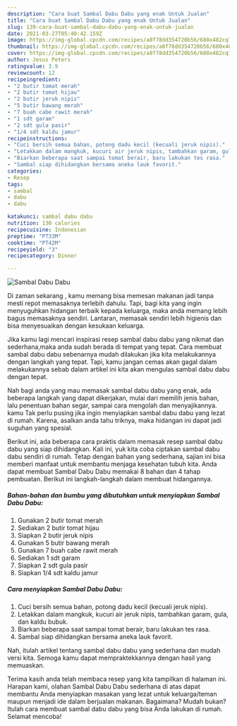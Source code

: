 ```yaml
---
description: "Cara buat Sambal Dabu Dabu yang enak Untuk Jualan"
title: "Cara buat Sambal Dabu Dabu yang enak Untuk Jualan"
slug: 139-cara-buat-sambal-dabu-dabu-yang-enak-untuk-jualan
date: 2021-03-27T05:40:42.159Z
image: https://img-global.cpcdn.com/recipes/a8f78dd354720b56/680x482cq70/sambal-dabu-dabu-foto-resep-utama.jpg
thumbnail: https://img-global.cpcdn.com/recipes/a8f78dd354720b56/680x482cq70/sambal-dabu-dabu-foto-resep-utama.jpg
cover: https://img-global.cpcdn.com/recipes/a8f78dd354720b56/680x482cq70/sambal-dabu-dabu-foto-resep-utama.jpg
author: Jesus Peters
ratingvalue: 3.9
reviewcount: 12
recipeingredient:
- "2 butir tomat merah"
- "2 butir tomat hijau"
- "2 butir jeruk nipis"
- "5 butir bawang merah"
- "7 buah cabe rawit merah"
- "1 sdt garam"
- "2 sdt gula pasir"
- "1/4 sdt kaldu jamur"
recipeinstructions:
- "Cuci bersih semua bahan, potong dadu kecil (kecuali jeruk nipis)."
- "Letakkan dalam mangkuk, kucuri air jeruk nipis, tambahkan garam, gula, dan kaldu bubuk."
- "Biarkan beberapa saat sampai tomat berair, baru lakukan tes rasa."
- "Sambal siap dihidangkan bersama aneka lauk favorit."
categories:
- Resep
tags:
- sambal
- dabu
- dabu

katakunci: sambal dabu dabu 
nutrition: 130 calories
recipecuisine: Indonesian
preptime: "PT33M"
cooktime: "PT42M"
recipeyield: "3"
recipecategory: Dinner

---
```



![Sambal Dabu Dabu](https://img-global.cpcdn.com/recipes/a8f78dd354720b56/680x482cq70/sambal-dabu-dabu-foto-resep-utama.jpg)

Di zaman  sekarang , kamu memang bisa memesan makanan jadi tanpa mesti repot memasaknya terlebih dahulu. Tapi, bagi kita yang ingin menyuguhkan hidangan terbaik kepada keluarga, maka anda memang lebih bagus memasaknya sendiri. Lantaran, memasak sendiri lebih higienis dan bisa menyesuaikan dengan kesukaan keluarga.

Jika kamu lagi mencari inspirasi resep sambal dabu dabu yang nikmat dan sederhana,maka anda sudah berada di tempat yang tepat. Cara membuat sambal dabu dabu  sebenarnya mudah dilakukan jika kita melakukannya dengan langkah yang tepat. Tapi, kamu jangan cemas akan gagal dalam melakukannya 
sebab dalam artikel ini kita akan mengulas sambal dabu dabu dengan tepat.  



Nah bagi anda yang mau memasak sambal dabu dabu yang enak, ada beberapa langkah yang dapat dikerjakan, mulai dari memilih jenis bahan, lalu penentuan bahan segar, sampai cara mengolah dan menyajikannya. kamu Tak perlu pusing jika ingin menyiapkan sambal dabu dabu yang lezat di rumah. Karena, asalkan anda  tahu triknya, maka hidangan ini dapat jadi suguhan yang spesial.

Berikut ini, ada beberapa cara praktis  dalam memasak resep sambal dabu dabu yang siap dihidangkan. Kali ini, yuk kita coba ciptakan sambal dabu dabu sendiri di rumah. Tetap dengan bahan yang sederhana, sajian ini bisa memberi manfaat untuk membantu menjaga kesehatan tubuh kita. Anda dapat membuat Sambal Dabu Dabu memakai 8 bahan dan 4 tahap pembuatan. Berikut ini langkah-langkah dalam membuat hidangannya.

<!--inarticleads1-->

##### Bahan-bahan dan bumbu yang dibutuhkan untuk menyiapkan Sambal Dabu Dabu:

1. Gunakan 2 butir tomat merah
1. Sediakan 2 butir tomat hijau
1. Siapkan 2 butir jeruk nipis
1. Gunakan 5 butir bawang merah
1. Gunakan 7 buah cabe rawit merah
1. Sediakan 1 sdt garam
1. Siapkan 2 sdt gula pasir
1. Siapkan 1/4 sdt kaldu jamur




<!--inarticleads2-->

##### Cara menyiapkan Sambal Dabu Dabu:

1. Cuci bersih semua bahan, potong dadu kecil (kecuali jeruk nipis).
1. Letakkan dalam mangkuk, kucuri air jeruk nipis, tambahkan garam, gula, dan kaldu bubuk.
1. Biarkan beberapa saat sampai tomat berair, baru lakukan tes rasa.
1. Sambal siap dihidangkan bersama aneka lauk favorit.




Nah, itulah artikel tentang  sambal dabu dabu  yang sederhana dan mudah versi kita. Semoga kamu dapat mempraktekkannya dengan hasil yang memuaskan. 

Terima kasih anda telah membaca resep yang kita tampilkan di halaman ini. Harapan kami, olahan  Sambal Dabu Dabu sederhana di atas dapat membantu Anda menyiapkan masakan yang lezat untuk keluarga/teman maupun menjadi ide dalam berjualan makanan. Bagaimana? Mudah bukan? Itulah cara membuat sambal dabu dabu yang bisa Anda lakukan di rumah. Selamat mencoba!

